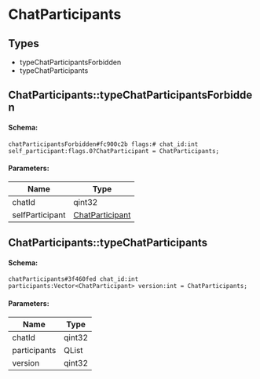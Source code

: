 # ChatParticipants

## Types

* typeChatParticipantsForbidden
* typeChatParticipants

## ChatParticipants::typeChatParticipantsForbidden

#### Schema:

`chatParticipantsForbidden#fc900c2b flags:# chat_id:int self_participant:flags.0?ChatParticipant = ChatParticipants;`

#### Parameters:

|Name|Type|
|----|----|
|chatId|qint32|
|selfParticipant|[ChatParticipant](chatparticipant.md)|

## ChatParticipants::typeChatParticipants

#### Schema:

`chatParticipants#3f460fed chat_id:int participants:Vector<ChatParticipant> version:int = ChatParticipants;`

#### Parameters:

|Name|Type|
|----|----|
|chatId|qint32|
|participants|QList<ChatParticipant>|
|version|qint32|

